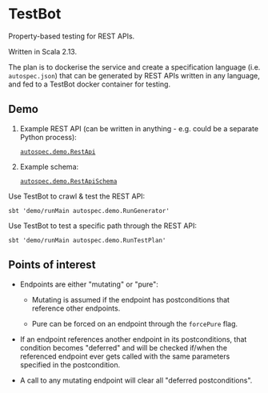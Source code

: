 # TestBot

Property-based testing for REST APIs.

Written in Scala 2.13.

The plan is to dockerise the service and create a specification language (i.e. `autospec.json`) that can be generated by REST APIs written in any language, and fed to a TestBot docker container for testing.

## Demo

1.  Example REST API (can be written in anything - e.g. could be a separate Python process):

    [`autospec.demo.RestApi`](demo/src/main/scala/autospec/demo/RestApi.scala)

2.  Example schema:

    [`autospec.demo.RestApiSchema`](demo/src/main/scala/autospec/demo/RestApiSchema.scala)

Use TestBot to crawl & test the REST API:

    sbt 'demo/runMain autospec.demo.RunGenerator'

Use TestBot to test a specific path through the REST API:

    sbt 'demo/runMain autospec.demo.RunTestPlan'

## Points of interest

-   Endpoints are either "mutating" or "pure":

    -   Mutating is assumed if the endpoint has postconditions that reference other endpoints.

    -   Pure can be forced on an endpoint through the `forcePure` flag.

-   If an endpoint references another endpoint in its postconditions, that condition becomes "deferred" and will be checked if/when the referenced endpoint ever gets called with the same parameters specified in the postcondition.

-   A call to any mutating endpoint will clear all "deferred postconditions".
